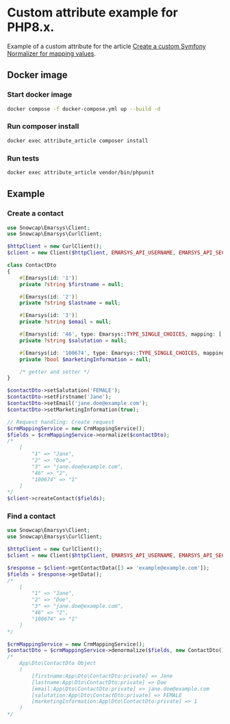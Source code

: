 # Custom attribute example for PHP8.x.

Example of a custom attribute for the article [Create a custom Symfony Normalizer for mapping values](https://dev.to/elevado/create-a-custom-symfony-normalizer-for-mapping-values-4nc2).

## Docker image

### Start docker image
```bash
docker compose -f docker-compose.yml up --build -d
```

### Run composer install
```bash
docker exec attribute_article composer install
```

### Run tests
```bash
docker exec attribute_article vendor/bin/phpunit
```

## Example

### Create a contact
```php
use Snowcap\Emarsys\Client;
use Snowcap\Emarsys\CurlClient;

$httpClient = new CurlClient();
$client = new Client($httpClient, EMARSYS_API_USERNAME, EMARSYS_API_SECRET);

class ContactDto
{
    #[Emarsys(id: '1')]
    private ?string $firstname = null;

    #[Emarsys(id: '2')]
    private ?string $lastname = null;

    #[Emarsys(id: '3')]
    private ?string $email = null;

    #[Emarsys(id: '46', type: Emarsys::TYPE_SINGLE_CHOICES, mapping: ['1' => 'MALE', '2' => 'FEMALE', '6' => 'DIVERS'])]
    private ?string $salutation = null;

    #[Emarsys(id: '100674', type: Emarsys::TYPE_SINGLE_CHOICES, mapping: ['1' => true, '2' => false])]
    private ?bool $marketingInformation = null;

    /* getter and setter */
}

$contactDto->setSalutation('FEMALE');
$contactDto->setFirstname('Jane');
$contactDto->setEmail('jane.doe@example.com');
$contactDto->setMarketingInformation(true);

// Request handling: Create request
$crmMappingService = new CrmMappingService();
$fields = $crmMappingService->normalize($contactDto);
/*
    [
        "1" => "Jane",
        "2" => "Doe",
        "3" => "jane.doe@example.com",
        "46" => "2",
        "100674" => "1"
    ]
*/
$client->createContact($fields);
```

### Find a contact
```php
use Snowcap\Emarsys\Client;
use Snowcap\Emarsys\CurlClient;

$httpClient = new CurlClient();
$client = new Client($httpClient, EMARSYS_API_USERNAME, EMARSYS_API_SECRET);

$response = $client->getContactData([3 => 'example@example.com']);
$fields = $response->getData();
/*
    [
        "1" => "Jane",
        "2" => "Doe",
        "3" => "jane.doe@example.com",
        "46" => "2",
        "100674" => "1"
    ]
*/

$crmMappingService = new CrmMappingService();
$contactDto = $crmMappingService->denormalize($fields, new ContactDto());
/*
    App\Dto\ContactDto Object
    (
        [firstname:App\Dto\ContactDto:private] => Jane
        [lastname:App\Dto\ContactDto:private] => Doe
        [email:App\Dto\ContactDto:private] => jane.doe@example.com
        [salutation:App\Dto\ContactDto:private] => FEMALE
        [marketingInformation:App\Dto\ContactDto:private] => 1
    )
*/
```
